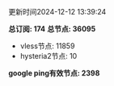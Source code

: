 更新时间2024-12-12 13:39:24

**总订阅: 174**
**总节点: 36095**
- vless节点: 11859
- hysteria2节点: 10

**google ping有效节点: 2398**
